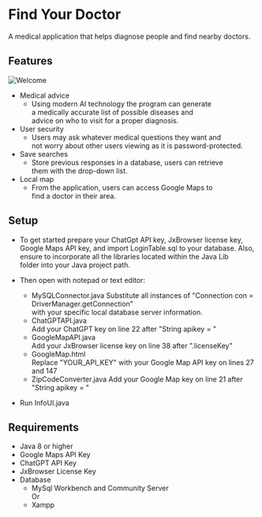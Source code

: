 # Find Your Doctor

A medical application that helps diagnose people and find nearby doctors.


## Features
![Welcome](https://github.com/Tyouhn/WHE-Health/assets/30061954/7f611215-e5e9-44ca-b54d-eaae45fec8c5)

- Medical advice
  	- Using modern AI technology the program can generate <br>
  	  a medically accurate list of possible diseases and <br>
  	  advice on who to visit for a proper diagnosis. 
- User security
	- Users may ask whatever medical questions they want and <br>
	  not worry about other users viewing as it is password-protected.
- Save searches
  	- Store previous responses in a database, users can retrieve <br>
  	  them with the drop-down list.
- Local map
   	- From the application, users can access Google Maps to <br>
   	  find a doctor in their area.

## Setup

- To get started prepare your ChatGpt API key, JxBrowser license key, <br>
Google Maps API key, and import LoginTable.sql to your database. Also, <br>
ensure to incorporate all the libraries located within the Java Lib <br>
folder into your Java project path.

- Then open with notepad or text editor:
  	- MySQLConnector.java
		Substitute all instances of "Connection con = DriverManager.getConnection" <br>
		with your specific local database server information.
	- ChatGPTAPI.java <br>
	        Add your ChatGPT key on line 22 after "String apikey = " 
	- GoogleMapAPI.java <br>
	        Add your JxBrowser license key on line 38 after ".licenseKey"
   	- GoogleMap.html <br>
  	        Replace "YOUR_API_KEY" with your Google Map API key on lines 27 and 147
	- ZipCodeConverter.java
   		Add your Google Map key on line 21 after "String apikey = "
- Run InfoUI.java

## Requirements

- Java 8 or higher
- Google Maps API Key
- ChatGPT API Key
- JxBrowser License Key
- Database
  	- MySql Workbench and Community Server <br>
	                  Or
	- Xampp



